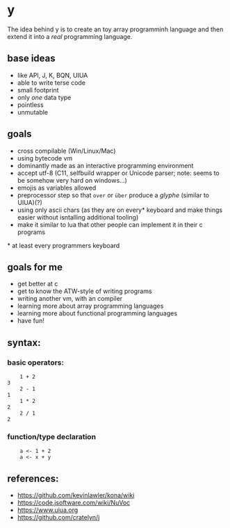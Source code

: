 # y

The idea behind y is to create an toy array programminh language and then extend it into a _real_ programming language.

## base ideas

- like APl, J, K, BQN, UIUA
- able to write terse code
- small footprint
- only _one_ data type
- pointless
- unmutable

## goals

- cross compilable (Win/Linux/Mac)
- using bytecode vm
- dominantly made as an interactive programming environment
- accept utf-8 (C11, selfbuild wrapper or Unicode parser; note: seems to be somehow very hard on windows...)
- emojis as variables allowed
- preprocessor step so that `over` or `über` produce a _glyphe_ (similar to UIUA)(?)
- using only ascii chars (as they are on every\* keyboard and make things easier without isntalling additional tooling)
- make it similar to lua that other people can implement it in their c programs

\* at least every programmers keyboard

## goals for me

- get better at c
- get to know the ATW-style of writing programs
- writing another vm, with an compiler
- learning more about array programming languages
- learning more about functional programming languages
- have fun!

## syntax:

### basic operators:

```
    1 + 2
3
    2 - 1
1
    1 * 2
2
    2 / 1
2
```

### function/type declaration

```
    a <- 1 + 2
    a <- x + y
```

## references:

- https://github.com/kevinlawler/kona/wiki
- https://code.jsoftware.com/wiki/NuVoc
- https://www.uiua.org
- https://github.com/cratelyn/j
